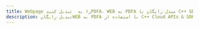 ---title: Webpage را به  تبدیل کنیدPDFA، WEB به PDFA مبدل رایگان یا C++ SDKdescription: تبدیل رایگانWEB به PDFA با استفاده از C++ Cloud APIs & SDK همچنین اسناد PDF را در Cloud ایجاد، ویرایش و رندر کنید.---